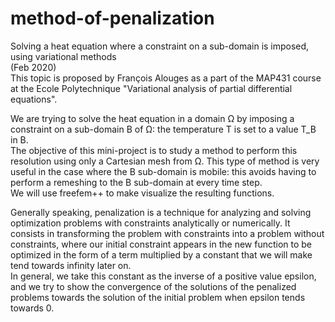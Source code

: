# method-of-penalization
Solving a heat equation where a constraint on a sub-domain is imposed, using variational methods  
(Feb 2020)  
This topic is proposed by François Alouges as a part of the MAP431 course at the Ecole Polytechnique "Variational analysis of partial differential equations".

We are trying to solve the heat equation in a domain Ω by imposing a constraint on a sub-domain B of Ω: the temperature T is set to a value T_B in B.  
The objective of this mini-project is to study a method to perform this resolution using only a Cartesian mesh from Ω. This type of method is very useful in the
case where the B sub-domain is mobile: this avoids having to perform a remeshing to the B sub-domain at every time step.  
We will use freefem++ to make visualize the resulting functions.   


Generally speaking, penalization is a technique for analyzing and solving optimization problems with constraints analytically or numerically. It consists in transforming the problem with constraints into a problem without constraints, where our initial constraint appears in the new function to be optimized in the form of a term multiplied by a constant that we will make tend towards infinity later on.  
In general, we take this constant as the inverse of a positive value epsilon, and we try to show the convergence of the solutions of the penalized problems towards the solution of the initial problem when epsilon tends towards 0.  

